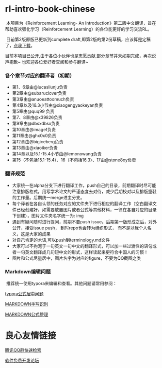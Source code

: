 # rl-intro-book-chinese
​        本项目为《Reinforcement Learning- An Introduction》第二版中文翻译，旨在帮助喜欢强化学习（Reinforcement Learning）的各位能更好的学习交流RL。

​        目前第2版原版已更新到complete draft,即第2版的第2份草稿，应该算是定稿了，[点我下载](http://incompleteideas.net/book/bookdraft2017nov5.pdf)。

​	目前本项目已公开,由于各位小伙伴也是志愿贡献,部分章节并未如期完成，再次说声抱歉~ 也欢迎各位爱好者查阅和参与翻译~ 

### 各个章节对应的翻译者（初期）

- 第1、6章由@lucasliunju负责
- 第2章由@subaruclover负责 
- 第3章由@anuoeattoomuch负责
- 第4章以及16.3小节由@xiaogengyaokeyan负责
- 第5章由@quq99 负责
- 第7、8章由@x39826负责
- 第9章由@dbsxdbsx负责
- 第10章由@imagef负责
- 第11章由@ghx0x0负责
- 第12章由@bigiceberg负责
- 第13章由@xiaoiker负责
- 第14章以及15.1-15.4小节由@lemonowang负责
- 第15（不包括15.1-15.4）、16（不包括16.3）、17由@stone8oy负责




### 翻译规范

- 大家统一在alpha分支下进行翻译工作，push自己的目录，前期翻译时尽可能注意排版格式，用写学术论文的严谨态度去对待，减少后期校对以及排版童鞋的工作量。后期统一merge进主分支。
- 每个译者在各自认领的任务对应的文件夹下进行相应的翻译工作（空白翻译文件已经创建好，如需要放置图片或者公式等其他材料，一律在各自对应的目录下创建），图片文件夹名字统一为: img
- 遇到有疑问随时进行提问，前期不要push issue，后期第一版形成之后，对外公开，接受issue push， 到时repo也会转为组织形式， 而不是以我个人名义，这是大家的成果
- 对自己肯定的术语,可以push到terminology.md文件
- 大家可以不拘泥于一句英文一句中文的翻译形式，可以加一些过渡性的语句或者一句英文翻译成几句短中文的形式，这样读起来更符合中国人的习惯！
- 图片和公式尽量居中，图片名字为对应的figure，不要为QQ截图之类



### Markdown编辑问题

​	推荐统一使用typora来编辑和查看。其他问题请常用参阅：

[typora公式居中问题]( https://github.com/typora/typora-issues/issues/178)

[MARKDOWN手写识别](http://detexify.kirelabs.org/classify.html)

[MARKDOWN公式整理](https://www.zybuluo.com/codeep/note/163962)





 # 良心友情链接

[腾讯QQ群快速检索](http://u.720life.cn/s/8cf73f7c)

[软件免费开发论坛](http://u.720life.cn/s/bbb01dc0)